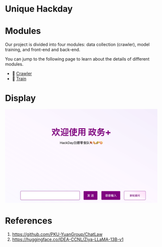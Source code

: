# Unique Hackday

# Modules

Our project is divided into four modules: data collection (crawler), model training, and front-end and back-end.

You can jump to the following page to learn about the details of different modules.

+ 🐢 [Crawler](crawler/README.md)
+ 🤖 [Train](train/README.md)

# Display

![](assets/index.png)


# References

1. https://github.com/PKU-YuanGroup/ChatLaw
2. https://huggingface.co/IDEA-CCNL/Ziya-LLaMA-13B-v1